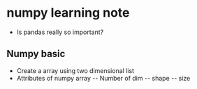 # numpy learning note
- Is pandas really so important?

## Numpy basic
- Create a array using two dimensional list
- Attributes of numpy array
-- Number of dim
-- shape
-- size